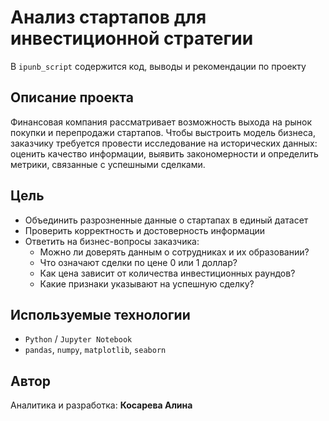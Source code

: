 # Анализ стартапов для инвестиционной стратегии

В `ipunb_script` содержится код, выводы и рекомендации по проекту

## Описание проекта

Финансовая компания рассматривает возможность выхода на рынок покупки и перепродажи стартапов. Чтобы выстроить модель бизнеса, заказчику требуется провести исследование на исторических данных: оценить качество информации, выявить закономерности и определить метрики, связанные с успешными сделками.

## Цель

- Объединить разрозненные данные о стартапах в единый датасет
- Проверить корректность и достоверность информации
- Ответить на бизнес-вопросы заказчика:
  - Можно ли доверять данным о сотрудниках и их образовании?
  - Что означают сделки по цене 0 или 1 доллар?
  - Как цена зависит от количества инвестиционных раундов?
  - Какие признаки указывают на успешную сделку?

## Используемые технологии

- `Python` / `Jupyter Notebook`
- `pandas`, `numpy`, `matplotlib`, `seaborn`

## Автор

Аналитика и разработка: **Косарева Алина**  
